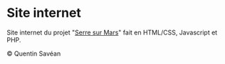 # Site internet

Site internet du projet "[Serre sur Mars](https://serre/quentinsavean.fr)" fait en HTML/CSS, Javascript et PHP. 

© Quentin Savéan
